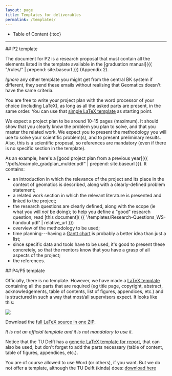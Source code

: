 ```yaml
---
layout: page
title: Templates for deliverables
permalink: /templates/
---
```


<div class="box" markdown="1"> 

* Table of Content
{:toc}

</div>

- - -


<section id="p2">
</section>
## P2 template

The document for P2 is a research proposal that must contain all the elements listed in the template available in the [graduation manual]({{ "/rules/" | prepend: site.baseurl }}) (Appendix 2).

*Ignore* any other template you might get from the central BK system if different, they send these emails without realising that Geomatics doesn't have the same criteria.

You are free to write your project plan with the word processor of your choice (including LaTeX), as long as all the asked parts are present, in the same order.
You can use that [simple LaTeX template](https://gist.github.com/hugoledoux/d16d5a4d397858ac745e38f9e8561657) as starting point.

We expect a project plan to be around 10-15 pages (maximum).
It should show that you clearly know the problem you plan to solve, and that you master the related work.
We expect you to present the methodology you will use to solve your scientific problem(s), and to present preliminary results.
Also, this is a scientific proposal, so references are mandatory (even if there is no specific section in the template).

As an example, here's a [good project plan from a previous year]({{ "/pdfs/example_gradplan_mulder.pdf" | prepend: site.baseurl }}).
It contains:

  - an introduction in which the relevance of the project and its place in the context of geomatics is described, along with a clearly-defined problem statement;
  - a related work section in which the relevant literature is presented and linked to the project;
  - the research questions are clearly defined, along with the scope (ie what you will *not* be doing); to help you define a "good" research question, read [this document]( {{ '/templates/Research-Questions_WS-handout.pdf' | relative_url }})
  - overview of the methodology to be used;
  - time planning---having a [Gantt chart](https://en.wikipedia.org/wiki/Gantt_chart) is probably a better idea than just a list;
  - since specific data and tools have to be used, it's good to present these concretely, so that the mentors know that you have a grasp of all aspects of the project;
  - the references.

<!-- For the system, you need to write a *short version* (1-2 sentences per point) so that these details can be uploaded and be accessible by the chair person of your P2/P4/P5. -->
<!-- Do not upload the full project plan, this one is only for your mentors. -->

<section id="p4p5">
</section>
## P4/P5 template

Officially, there is no template.
However, we have made a [LaTeX template](https://github.com/tudelft3d/msc_geomatics_thesis_template) containing all the parts that are required (eg title page, copyright, abstract, acknowledgements, table of contents, list of figures, appendices, etc.) and is structured in such a way that most/all supervisors expect.
It looks like this:

[![](thesislatex.png)](https://github.com/tudelftgeomatics/thesis_template/raw/main/thesis.pdf)

Download the [full LaTeX source in one ZIP](https://github.com/tudelftgeomatics/thesis_template/archive/master.zip).

*It is not an official template and it is not mandatory to use it.*

Notice that the TU Delft has a [generic LaTeX template for report](https://www.overleaf.com/latex/templates/tu-delft-report-slash-thesis-template/swythjmksywm), that can also be used, but don't forget to add the parts necessary (table of content, table of figures, appendices, etc.).

You are of course allowed to use Word (or others), if you want.
But we do not offer a template, although the TU Delft (kinda) does: [download here](https://d1rkab7tlqy5f1.cloudfront.net/Websections/TU%20Delft%20Huisstijl/BSc-MSc_report_mei_2015.doc)



